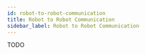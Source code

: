 ```yaml
---
id: robot-to-robot-communication
title: Robot to Robot Communication
sidebar_label: Robot to Robot Communication
---
```


TODO
